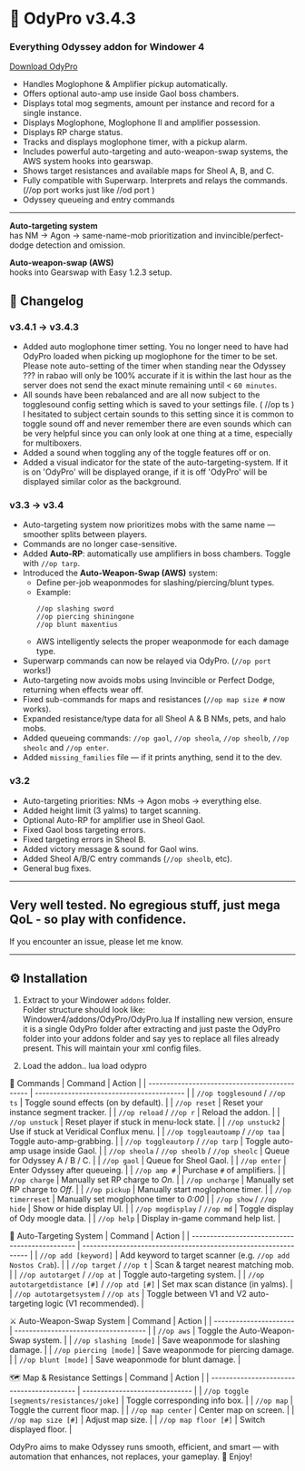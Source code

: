 # 🧭 OdyPro v3.4.3

### Everything Odyssey addon for Windower 4

[Download OdyPro](https://github.com/staticvoid0/OdyPro/releases/download/3.4.3main/OdyPro.zip)

- Handles Moglophone & Amplifier pickup automatically.
- Offers optional auto-amp use inside Gaol boss chambers.
- Displays total mog segments, amount per instance and record for a single instance.
- Displays Moglophone, Moglophone II and amplifier possession.
- Displays RP charge status.
- Tracks and displays moglophone timer, with a pickup alarm.
- Includes powerful auto-targeting and auto-weapon-swap systems, the AWS system hooks into gearswap. 
- Shows target resistances and available maps for Sheol A, B, and C.
- Fully compatible with Superwarp. Interprets and relays the commands. (//op port works just like //od port )
- Odyssey queueing and entry commands
---

**Auto-targeting system**  
has NM → Agon → same-name-mob prioritization and invincible/perfect-dodge detection and omission.

**Auto-weapon-swap (AWS)**  
hooks into Gearswap with Easy 1.2.3 setup.


## 🧾 Changelog

### **v3.4.1 → v3.4.3**
- Added auto moglophone timer setting. You no longer need to have had OdyPro loaded when picking up moglophone for the timer to be set.
Please note auto-setting of the timer when standing near the Odyssey ??? in rabao will only be 100% accurate if it is within the last hour as the server does not send the exact minute remaining until < `60 minutes`.
- All sounds have been rebalanced and are all now subject to the togglesound config setting which is saved to your settings file. ( //op ts )
I hesitated to subject certain sounds to this setting since it is common to toggle sound off and never remember there are even sounds which can be very helpful since you can only look at one thing at a time, 
especially for multiboxers.
- Added a sound when toggling any of the toggle features off or on.
- Added a visual indicator for the state of the auto-targeting-system. If it is on 'OdyPro' will be displayed orange, if it is off 'OdyPro' will be displayed similar color as the background.

### **v3.3 → v3.4**
- Auto-targeting system now prioritizes mobs with the same name — smoother splits between players.  
- Commands are no longer case-sensitive.  
- Added **Auto-RP**: automatically use amplifiers in boss chambers. Toggle with `//op tarp`.  
- Introduced the **Auto-Weapon-Swap (AWS)** system:
  - Define per-job weaponmodes for slashing/piercing/blunt types.  
  - Example:
    ```text
    //op slashing sword  
    //op piercing shiningone  
    //op blunt maxentius
    ```
  - AWS intelligently selects the proper weaponmode for each damage type.
- Superwarp commands can now be relayed via OdyPro. (`//op port` works!)  
- Auto-targeting now avoids mobs using Invincible or Perfect Dodge, returning when effects wear off.  
- Fixed sub-commands for maps and resistances (`//op map size #` now works).  
- Expanded resistance/type data for all Sheol A & B NMs, pets, and halo mobs.  
- Added queueing commands: `//op gaol`, `//op sheola`, `//op sheolb`, `//op sheolc` and `//op enter`.  
- Added `missing_families` file — if it prints anything, send it to the dev.

### **v3.2**
- Auto-targeting priorities: NMs → Agon mobs → everything else.  
- Added height limit (3 yalms) to target scanning.  
- Optional Auto-RP for amplifier use in Sheol Gaol.  
- Fixed Gaol boss targeting errors.  
- Fixed targeting errors in Sheol B.  
- Added victory message & sound for Gaol wins.  
- Added Sheol A/B/C entry commands (`//op sheolb`, etc).  
- General bug fixes.

---

## Very well tested. No egregious stuff, just mega QoL - so play with confidence.

If you encounter an issue, please let me know.

---

## ⚙️ Installation

1. Extract to your Windower `addons` folder.  
   Folder structure should look like:
   Windower4/addons/OdyPro/OdyPro.lua 
   If installing new version, ensure it is a single
   OdyPro folder after extracting and just paste the 
   OdyPro folder into your addons folder and
   say yes to replace all files already present.
   This will maintain your xml config files.
   
2. Load the addon..
   lua load odypro
   



💬 Commands
| Command                                       | Action                                    |
| --------------------------------------------- | ----------------------------------------- |
| `//op togglesound` / `//op ts`                | Toggle sound effects (on by default).     |
| `//op reset`                                  | Reset your instance segment tracker.      |
| `//op reload` / `//op r`                      | Reload the addon.                         |
| `//op unstuck`                                | Reset player if stuck in menu-lock state. |
| `//op unstuck2`                               | Use if stuck at Veridical Conflux menu.   |
| `//op toggleautoamp` / `//op taa`             | Toggle auto-amp-grabbing.                 |
| `//op toggleautorp` / `//op tarp`             | Toggle auto-amp usage inside Gaol.        |
| `//op sheola` / `//op sheolb` / `//op sheolc` | Queue for Odyssey A / B / C.              |
| `//op gaol`                                   | Queue for Sheol Gaol.                     |
| `//op enter`                                  | Enter Odyssey after queueing.             |
| `//op amp #`                                  | Purchase `#` of amplifiers.               |
| `//op charge`                                 | Manually set RP charge to *On*.           |
| `//op uncharge`                               | Manually set RP charge to *Off*.          |
| `//op pickup`                                 | Manually start moglophone timer.          |
| `//op timerreset`                             | Manually set moglophone timer to *0:00*   |
| `//op show` / `//op hide`                     | Show or hide display UI.                  |
| `//op mogdisplay` / `//op md`                 | Toggle display of Ody moogle data.        |
| `//op help`                                   | Display in-game command help list.        |


🧠 Auto-Targeting System
| Command                                        | Action                                                          |
| ---------------------------------------------- | --------------------------------------------------------------- |
| `//op add [keyword]`                           | Add keyword to target scanner (e.g. `//op add Nostos Crab`).    |
| `//op target` / `//op t`                       | Scan & target nearest matching mob.                             |
| `//op autotarget` / `//op at`                  | Toggle auto-targeting system.                                   |
| `//op autotargetdistance [#]` / `//op atd [#]` | Set max scan distance (in yalms).                               |
| `//op autotargetsystem` / `//op ats`           | Toggle between V1 and V2 auto-targeting logic (V1 recommended). |


⚔️ Auto-Weapon-Swap System
| Command                | Action                               |
| ---------------------- | ------------------------------------ |
| `//op aws`             | Toggle the Auto-Weapon-Swap system.  |
| `//op slashing [mode]` | Save weaponmode for slashing damage. |
| `//op piercing [mode]` | Save weaponmode for piercing damage. |
| `//op blunt [mode]`    | Save weaponmode for blunt damage.    |


🗺️ Map & Resistance Settings
| Command                                   | Action                         |
| ----------------------------------------- | ------------------------------ |
| `//op toggle [segments/resistances/joke]` | Toggle corresponding info box. |
| `//op map`                                | Toggle the current floor map.  |
| `//op map center`                         | Center map on screen.          |
| `//op map size [#]`                       | Adjust map size.               |
| `//op map floor [#]`                      | Switch displayed floor.        |


OdyPro aims to make Odyssey runs smooth, efficient, and smart — with automation that enhances, not replaces, your gameplay.
🎉 Enjoy!

